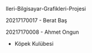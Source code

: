 Ileri-Bilgisayar-Grafikleri-Projesi


20217170017 - Berat Baş

20217170008 - Ahmet Ongun

- Köpek Kulübesi 
